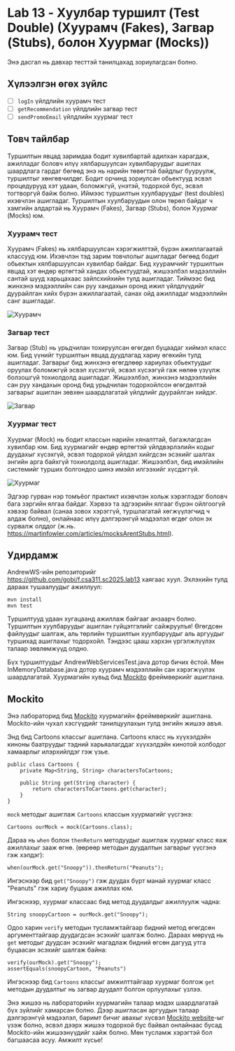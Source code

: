 # Lab 13 - Хуулбар туршилт (Test Double) (Хуурамч (Fakes), Загвар (Stubs), болон Хуурмаг (Mocks))

Энэ дасгал нь давхар тесттэй танилцахад зориулагдсан болно.

## Хүлээлгэн өгөх зүйлс

- [ ] `logIn` үйлдлийн хуурамч тест
- [ ] `getRecommendation` үйлдлийн загвар тест
- [ ] `sendPromoEmail` үйлдлийн хуурмаг тест

## Товч тайлбар

Туршилтын явцад заримдаа бодит хувилбартай адилхан харагдаж, ажилладаг боловч илүү хялбаршуулсан хувилбаруудыг ашиглах шаардлага гардаг бөгөөд энэ нь нарийн төвөгтэй байдлыг бууруулж, туршилтыг хөнгөвчилдөг. Бодит орчинд зориулсан обьектууд эсвэл процедурууд хэт удаан, боломжгүй, үнэтэй, тодорхой бус, эсвэл тогтворгүй байж болно. Иймээс туршилтын хуулбаруудыг (test doubles) ихэвчлэн ашигладаг. Туршилтын хуулбаруудын олон төрөл байдаг ч хамгийн алдартай нь Хуурамч (Fakes), Загвар (Stubs), болон Хуурмаг (Mocks) юм.

### Хуурамч тест

Хуурамч (Fakes) нь хялбаршуулсан хэрэгжилттэй, бүрэн ажиллагаатай классууд юм. Ихэвчлэн тэд зарим товчлолыг ашигладаг бөгөөд бодит обьектын хялбаршуулсан хувилбар байдаг. Бид хуурамчийг туршилтын явцад хэт өндөр өртөгтэй хандах обьектуудтай, жишээлбэл мэдээллийн сантай шууд харьцахаас зайлсхийхийн тулд ашигладаг. Тиймээс бид жинхэнэ мэдээллийн сан руу хандахын оронд ижил үйлдлүүдийг дуурайлган хийх бүрэн ажиллагаатай, санах ойд ажилладаг мэдээллийн санг ашигладаг.

![Хуурамч](https://miro.medium.com/v2/resize:fit:1400/format:webp/0*snrzYwepyaPu3uC9.png)

### Загвар тест

Загвар (Stub) нь урьдчилан тохируулсан өгөгдөл буцаадаг хиймэл класс юм. Бид үүнийг туршилтын явцад дуудлагад хариу өгөхийн тулд ашигладаг. Загварыг бид жинхэнэ өгөгдлөөр хариулах обьектуудыг оруулах боломжгүй эсвэл хүсэхгүй, эсвэл хүсээгүй гаж нөлөө үзүүлж болзошгүй тохиолдолд ашигладаг. Жишээлбэл, жинхэнэ мэдээллийн сан руу хандахын оронд бид урьдчилан тодорхойлсон өгөгдөлтэй загварыг ашиглан зөвхөн шаардлагатай үйлдлийг дуурайлган хийдэг.

![Загвар](https://miro.medium.com/v2/resize:fit:1400/format:webp/0*KdpZaEVy6GNnrUpB.png)

### Хуурмаг тест

Хуурмаг (Mock) нь бодит классын нарийн хяналттай, багажлагдсан хувилбар юм. Бид хуурмагийг өндөр өртөгтэй үйлдвэрлэлийн кодыг дуудахыг хүсэхгүй, эсвэл тодорхой үйлдэл хийгдсэн эсэхийг шалгах энгийн арга байхгүй тохиолдолд ашигладаг. Жишээлбэл, бид имэйлийн системийг турших болгондоо шинэ имэйл илгээхийг хүсдэггүй.

![Хуурмаг](https://miro.medium.com/v2/resize:fit:1400/format:webp/0*k7mwTF60slyMxRlm.png)

Эдгээр гурван нэр томъёог практикт ихэвчлэн хольж хэрэглэдэг боловч бага зэргийн ялгаа байдаг. Хэрвээ та эдгээрийн ялгааг бүрэн ойлгоогүй хэвээр байвал (санаа зовох хэрэггүй, туршлагатай хөгжүүлэгчид ч алдаж болно), онлайнаас илүү дэлгэрэнгүй мэдээлэл өгдөг олон эх сурвалж олддог (ж.нь. https://martinfowler.com/articles/mocksArentStubs.html).

## Удирдамж

AndrewWS-ийн репозиторийг https://github.com/gobi/f.csa311.sc2025.lab13 хаягаас хуул. Эхлэхийн тулд дараах тушаалуудыг ажиллуул:

```
mvn install
mvn test
```

Туршилтууд удаан хугацаанд ажиллаж байгааг анзаарч болно. Туршилтын хуулбаруудыг ашиглан гүйцэтгэлийг сайжруулъя! Өгөгдсөн файлуудыг шалгаж, аль төрлийн туршилтын хуулбаруудыг аль аргуудыг туршихад ашиглахыг тодорхойл. Тэндээс цааш хэрхэн үргэлжлүүлэх талаар зөвлөмжүүд олдно.

Бүх туршилтуудыг AndrewWebServicesTest.java дотор бичих ёстой. Мөн InMemoryDatabase.java дотор хуурамч мэдээллийн сан хэрэгжүүлэх шаардлагатай. Хуурмагийн хувьд бид [Mockito](https://site.mockito.org/) фреймвөркийг ашиглана.

## Mockito

Энэ лабораторид бид [Mockito](https://site.mockito.org/) хуурмагийн фреймвөркийг ашиглана. Mockito-ийн чухал хэсгүүдийг танилцуулахын тулд энгийн жишээ авъя.

Энд бид Cartoons классыг ашиглана. Cartoons класс нь хүүхэлдэйн киноны баатруудыг тэдний харьяалагддаг хүүхэлдэйн кинотой холбодог хамаарлыг илэрхийлдэг гэж үзье.

```
public class Cartoons {
	private Map<String, String> charactersToCartoons;

	public String get(String character) {
		return charactersToCartoons.get(character);
	}
}
```

`mock` методыг ашиглаж `Cartoons` классын хуурмагийг үүсгэнэ:

```
Cartoons ourMock = mock(Cartoons.class);
```

Дараа нь `when` болон `thenReturn` методуудыг ашиглаж хуурмаг класс яаж ажиллахыг зааж өгнө. (өөрөөр методын дуудалтын загварыг үүсгэнэ гэж хэлдэг):

```
when(ourMock.get("Snoopy")).thenReturn("Peanuts");
```

Ингэснээр бид `get("Snoopy")` гэж дуудах бүрт манай хуурмаг класс "Peanuts" гэж хариу буцааж ажиллах юм.

Ингэснээр, хуурмаг классаас бид метод дуудалдыг ажиллуулж чадна:

```
String snoopyCartoon = ourMock.get("Snoopy");
```

Одоо харин `verify` методын тусламжтайгаар бидний метод өгөгдсөн аргументтайгаар дуудагдсан эсэхийг шалгаж болно. Дараах мөрүүд нь `get` методыг дуудсан эсэхийг магадлаж бидний өгсөн дагууд утга буцаасан эсэхийг шалгаж байна:

```
verify(ourMock).get("Snoopy");
assertEquals(snoopyCartoon, "Peanuts")
```

Ингэснээр бид `Cartoons` классыг амжилттайгаар хуурмаг болгож `get` методын дуудалтыг нь загвар дуудалт болгон орлуулахыг үзлээ.

Энэ жишээ нь лабораторийн хуурмагийн талаар мэдэх шаардлагатай бүх зүйлийг хамарсан болно. Дээр ашигласан аргуудын талаар дэлгэрэнгүй мэдээлэл, баримт бичиг авахыг хүсвэл [Mockito website](https://site.mockito.org/)-ыг үзэж болно, эсвэл дээрх жишээ тодорхой бус байвал онлайнаас бусад Mockito-ийн жишээнүүдийг хайж болно. Мөн тусламж хэрэгтэй бол багшаасаа асуу. Амжилт хүсье!
